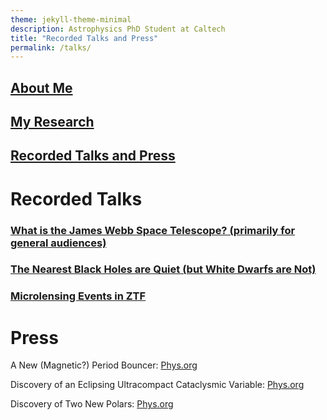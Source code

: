 ```yaml
---
theme: jekyll-theme-minimal
description: Astrophysics PhD Student at Caltech
title: "Recorded Talks and Press"
permalink: /talks/
---
```

## [About Me](https://acrodrig98.github.io/)
## [My Research](https://acrodrig98.github.io/research)
## [Recorded Talks and Press](https://acrodrig98.github.io/talks)

# Recorded Talks
### [What is the James Webb Space Telescope? (primarily for general audiences)](https://www.youtube.com/watch?v=Nl-PbrISJ30&)

### [The Nearest Black Holes are Quiet (but White Dwarfs are Not)](https://www.youtube.com/watch?v=EaYXEa0oIH4)
### [Microlensing Events in ZTF](https://www.youtube.com/watch?v=nu_wI5FBoK4)

# Press
A New (Magnetic?) Period Bouncer: [Phys.org](https://phys.org/news/2024-01-cataclysmic-variable-brown-dwarf-secondary.html)

Discovery of an Eclipsing Ultracompact Cataclysmic Variable: [Phys.org](https://phys.org/news/2023-07-eclipsing-cataclysmic-variable.html)

Discovery of Two New Polars: [Phys.org](https://phys.org/news/2022-06-astronomers-polars.html#google_vignette)
